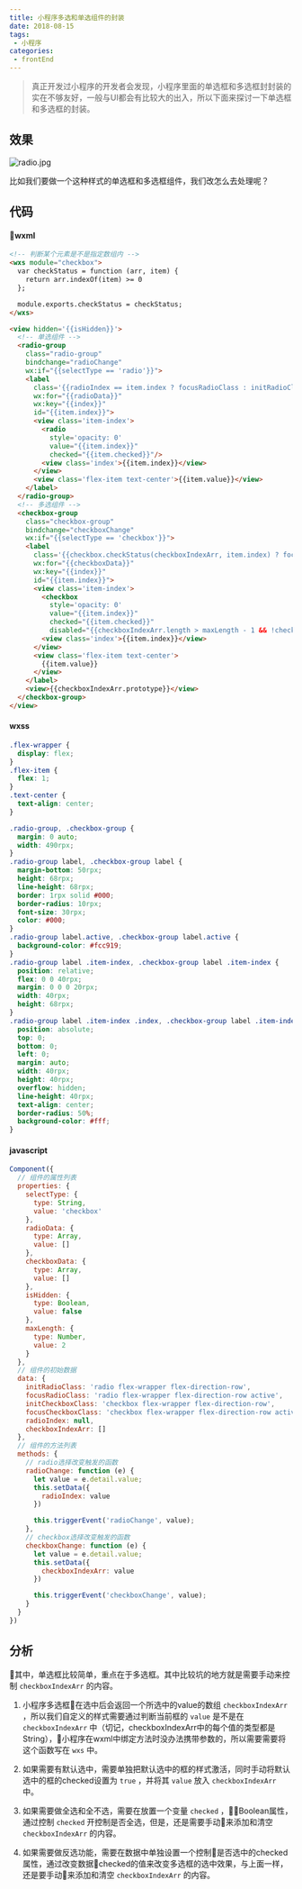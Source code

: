 ```yaml
---
title: 小程序多选和单选组件的封装
date: 2018-08-15
tags:
 - 小程序  
categories: 
 - frontEnd
---
```


> 真正开发过小程序的开发者会发现，小程序里面的单选框和多选框封封装的实在不够友好，一般与UI都会有比较大的出入，所以下面来探讨一下单选框和多选框的封装。

<!-- more -->

## 效果

![radio.jpg](https://upload-images.jianshu.io/upload_images/4660406-8105fc181c9d2180.jpg?imageMogr2/auto-orient/strip%7CimageView2/2/w/1240)

比如我们要做一个这种样式的单选框和多选框组件，我们改怎么去处理呢？

## 代码

#### wxml

```html
<!-- 判断某个元素是不是指定数组内 -->
<wxs module="checkbox">
  var checkStatus = function (arr, item) {
    return arr.indexOf(item) >= 0
  };

  module.exports.checkStatus = checkStatus;
</wxs>

<view hidden='{{isHidden}}'>
  <!-- 单选组件 -->
  <radio-group 
    class="radio-group" 
    bindchange="radioChange" 
    wx:if="{{selectType == 'radio'}}">
    <label 
      class='{{radioIndex == item.index ? focusRadioClass : initRadioClass}}' 
      wx:for="{{radioData}}" 
      wx:key="{{index}}"
      id="{{item.index}}">
      <view class='item-index'>
        <radio 
          style='opacity: 0' 
          value="{{item.index}}" 
          checked="{{item.checked}}"/>
        <view class='index'>{{item.index}}</view>
      </view>
      <view class='flex-item text-center'>{{item.value}}</view>
    </label>
  </radio-group>
  <!-- 多选组件 -->
  <checkbox-group 
    class="checkbox-group" 
    bindchange="checkboxChange" 
    wx:if="{{selectType == 'checkbox'}}">
    <label 
      class='{{checkbox.checkStatus(checkboxIndexArr, item.index) ? focusCheckboxClass : initCheckboxClass}}' 
      wx:for="{{checkboxData}}"
      wx:key="{{index}}"
      id="{{item.index}}">
      <view class='item-index'>
        <checkbox 
          style='opacity: 0' 
          value="{{item.index}}" 
          checked="{{item.checked}}"
          disabled="{{checkboxIndexArr.length > maxLength - 1 && !checkbox.checkStatus(checkboxIndexArr, item.index)}}"/>
        <view class='index'>{{item.index}}</view>
      </view>
      <view class='flex-item text-center'>
        {{item.value}}
      </view>
    </label>
    <view>{{checkboxIndexArr.prototype}}</view>
  </checkbox-group>
</view>
```

#### wxss

```css
.flex-wrapper {
  display: flex;
}
.flex-item {
  flex: 1;
}
.text-center {
  text-align: center;
}

.radio-group, .checkbox-group {
  margin: 0 auto;
  width: 490rpx;
}
.radio-group label, .checkbox-group label {
  margin-bottom: 50rpx; 
  height: 68rpx;
  line-height: 68rpx;
  border: 1rpx solid #000;
  border-radius: 10rpx;
  font-size: 30rpx;
  color: #000;
}
.radio-group label.active, .checkbox-group label.active {
  background-color: #fcc919;
}
.radio-group label .item-index, .checkbox-group label .item-index {
  position: relative;
  flex: 0 0 40rpx;
  margin: 0 0 0 20rpx;
  width: 40rpx;
  height: 68rpx;
}
.radio-group label .item-index .index, .checkbox-group label .item-index .index {
  position: absolute;
  top: 0;
  bottom: 0;
  left: 0;
  margin: auto;
  width: 40rpx;
  height: 40rpx;
  overflow: hidden;
  line-height: 40rpx;
  text-align: center;
  border-radius: 50%;
  background-color: #fff;
}
```

#### javascript

```javascript
Component({
  // 组件的属性列表
  properties: {
    selectType: {
      type: String,
      value: 'checkbox'
    },
    radioData: {
      type: Array,
      value: []
    },
    checkboxData: {
      type: Array,
      value: []
    },
    isHidden: {
      type: Boolean,
      value: false
    },
    maxLength: {
      type: Number,
      value: 2
    }
  },
  // 组件的初始数据
  data: {
    initRadioClass: 'radio flex-wrapper flex-direction-row',
    focusRadioClass: 'radio flex-wrapper flex-direction-row active',
    initCheckboxClass: 'checkbox flex-wrapper flex-direction-row',
    focusCheckboxClass: 'checkbox flex-wrapper flex-direction-row active',
    radioIndex: null,
    checkboxIndexArr: []
  },
  // 组件的方法列表
  methods: {
    // radio选择改变触发的函数
    radioChange: function (e) {
      let value = e.detail.value;
      this.setData({
        radioIndex: value
      })

      this.triggerEvent('radioChange', value);
    },
    // checkbox选择改变触发的函数
    checkboxChange: function (e) {
      let value = e.detail.value;
      this.setData({
        checkboxIndexArr: value
      })

      this.triggerEvent('checkboxChange', value);
    }
  }
})
```

## 分析

其中，单选框比较简单，重点在于多选框。其中比较坑的地方就是需要手动来控制 `checkboxIndexArr` 的内容。<br>

1. 小程序多选框在选中后会返回一个所选中的value的数组 `checkboxIndexArr` ，所以我们自定义的样式需要通过判断当前框的 `value` 是不是在 `checkboxIndexArr` 中（切记，checkboxIndexArr中的每个值的类型都是String），小程序在wxml中绑定方法时没办法携带参数的，所以需要需要将这个函数写在 `wxs` 中。 

2. 如果需要有默认选中，需要单独把默认选中的框的样式激活，同时手动将默认选中的框的checked设置为 `true` ，并将其 `value` 放入 `checkboxIndexArr` 中。

3. 如果需要做全选和全不选，需要在放置一个变量 `checked` ，Boolean属性，通过控制 `checked` 开控制是否全选，但是，还是需要手动来添加和清空 `checkboxIndexArr` 的内容。

4. 如果需要做反选功能，需要在数据中单独设置一个控制是否选中的checked属性，通过改变数据checked的值来改变多选框的选中效果，与上面一样，还是要手动来添加和清空 `checkboxIndexArr` 的内容。


